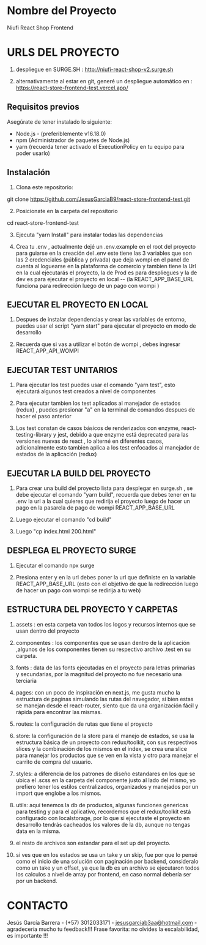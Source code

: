 # Nombre del Proyecto

Niufi React Shop Frontend

# URLS DEL PROYECTO

1. despliegue en SURGE.SH : http://niufi-react-shop-v2.surge.sh

2. alternativamente al estar en git, generé un despliegue automático en : https://react-store-frontend-test.vercel.app/

## Requisitos previos

Asegúrate de tener instalado lo siguiente:

- Node.js - (preferiblemente v16.18.0)
- npm (Administrador de paquetes de Node.js)
- yarn (recuerda tener activado el ExecutionPolicy en tu equipo para poder usarlo)

## Instalación

1. Clona este repositorio:
 
git clone https://github.com/JesusGarciaB9/react-store-frontend-test.git

2. Posicionate en la carpeta del repositorio

cd react-store-frontend-test

3. Ejecuta "yarn Install" para instalar todas las dependencias

4. Crea tu .env , actualmente dejé un .env.example en el root del proyecto para guiarse en la creación del .env
este tiene las 3 variables que son las 2 credenciales (pública y privada) que deja wompi en el panel de cuenta al loguearse en la plataforma de comercio y tambien tiene la Url en la cual ejecutarás el proyecto, la de Prod es para despliegues y la de dev es para ejecutar el proyecto en local -- (la REACT_APP_BASE_URL funciona para redirección luego de un pago con wompi )

## EJECUTAR EL PROYECTO EN LOCAL

1. Despues de instalar dependencias y crear las variables de entorno, puedes usar el script "yarn start" para ejecutar el proyecto en modo de desarrollo

2. Recuerda que si vas a utilizar el botón de wompi , debes ingresar REACT_APP_API_WOMPI 

## EJECUTAR TEST UNITARIOS 

1. Para ejecutar los test puedes usar el comando "yarn test", esto ejecutará algunos test creados a nivel de componentes

2. Para ejecutar tambien los test aplicados al manejador de estados (redux) , puedes presionar "a" en la terminal de comandos despues de hacer el paso anterior

3. Los test constan de casos básicos de renderizados con enzyme, react-testing-library y jest, debido a que enzyme está deprecated para las versiones nuevas de react , lo alterné en diferentes casos, adicionalmente esto tambien aplica a los test enfocados al manejador de estados de la aplicación (redux)

## EJECUTAR LA BUILD DEL PROYECTO

1. Para crear una build del proyecto lista para desplegar en surge.sh , se debe ejecutar el comando "yarn build", recuerda que debes tener en tu .env la url a la cual quieres que redirija el proyecto luego de hacer un pago en la pasarela de pago de wompi REACT_APP_BASE_URL

2. Luego ejecutar el comando "cd build"

3. Luego "cp index.html 200.html"

## DESPLEGA EL PROYECTO SURGE

1. Ejecutar el comando npx surge

2. Presiona enter y en la url debes poner la url que definiste en la variable REACT_APP_BASE_URL (esto con el objetivo de que la redirección luego de hacer un pago con wompi se redirija a tu web)

## ESTRUCTURA DEL PROYECTO Y CARPETAS 

1. assets : en esta carpeta van todos los logos y recursos internos que se usan dentro del proyecto

2. componentes : los componentes que se usan dentro de la aplicación ,algunos de los componentes tienen su respectivo archivo .test en su carpeta.

3. fonts : data de las fonts ejecutadas en el proyecto para letras primarias y secundarias, por la magnitud del proyecto no fue necesario una terciaria

4. pages: con un poco de inspiración en next.js, me gusta mucho la estructura de paginas simulando las rutas del navegador, si bien estas se manejan desde el react-router, siento que da una organización fácil y rápida para encontrar las mismas.

4. routes: la configuración de rutas que tiene el proyecto

5. store: la configuración de la store para el manejo de estados, se usa la estructura básica de un proyecto con redux/toolkit, con sus respectivos slices y la combinación de los mismos en el index, se crea una slice para manejar los productos que se ven en la vista y otro para manejar el carrito de compra del usuario.

6. styles: a diferencia de los patrones de diseño estandares en los que se ubica el .scss en la carpeta del componente justo al lado del mismo, yo prefiero tener los estilos centralizados, organizados y manejados por un import que englobe a los mismos.

7. utils: aquí tenemos la db de productos, algunas funciones genericas para testing y para el aplicativo, recordemos que el redux/toolkit está configurado con localstorage, por lo que si ejecutaste el proyecto en desarrollo tendrás cacheados los valores de la db, aunque no tengas data en la misma.

8. el resto de archivos son estandar para el set up del proyecto.

9. si ves que en los estados se usa un take y un skip, fue por que lo pensé como el inicio de una solución con paginación por backend, consideralo como un take y un offset, ya que la db es un archivo se ejecutaron todos los calculos a nivel de array por frontend, en caso normal debería ser por un backend.

# CONTACTO 

Jesús García Barrera - (+57) 3012033171 - jesusgarciab3aa@hotmail.com - agradecería mucho tu feedback!!!
Frase favorita: no olvides la escalabilidad, es importante !!!